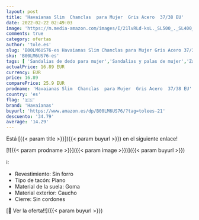 ```yaml
---
layout: post
title: 'Havaianas Slim  Chanclas  para Mujer  Gris Acero  37/38 EU'
date: 2022-02-22 02:49:03
image: 'https://m.media-amazon.com/images/I/21lvRLd-ksL._SL500_._SL400_.jpg'
comments: true
category: ofertas
author: 'tole.es'
slug: 'B00LM6US76-es Havaianas Slim Chanclas para Mujer Gris Acero 37/38 EU'
sku: 'B00LM6US76-es'
tags: [ 'Sandalias de dedo para mujer','Sandalias y palas de mujer','Zapatos','Zapatos para mujer','Zapatos y complementos','chanclas','havaianas', ]
actualPrice: 16.89 EUR
currency: EUR
price: 16.89
comparePrice: 25.9 EUR
prodname: 'Havaianas Slim  Chanclas  para Mujer  Gris Acero  37/38 EU'
country: 'es'
flag: '🇪🇸'
brand: 'Havaianas'
buyurl: 'https://www.amazon.es/dp/B00LM6US76/?tag=tolees-21'
descuento: '34.79'
average: '14.29'
---
```


Está [{{< param title >}}]({{< param buyurl >}}) en el siguiente enlace!

[![{{< param prodname >}}]({{< param image >}})]({{< param buyurl >}})

ℹ️:

- Revestimiento: Sin forro
- Tipo de tacón: Plano
- Material de la suela: Goma
- Material exterior: Caucho
- Cierre: Sin cordones

[🛒 Ver la oferta!!]({{< param buyurl >}})
